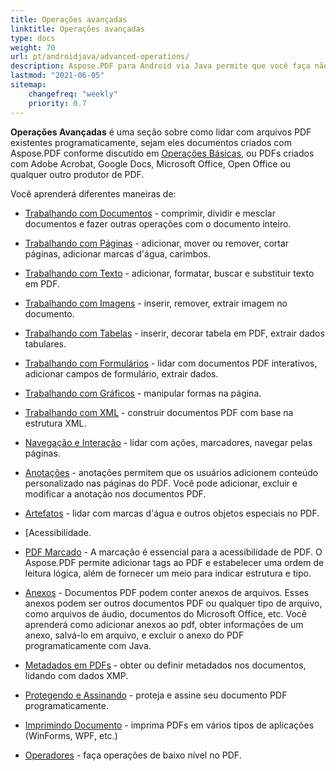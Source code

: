 ```yaml
---
title: Operações avançadas 
linktitle: Operações avançadas 
type: docs
weight: 70
url: pt/androidjava/advanced-operations/
description: Aspose.PDF para Android via Java permite que você faça não apenas tarefas simples. Você pode definir metas difíceis e resolvê-las facilmente.
lastmod: "2021-06-05"
sitemap:
    changefreq: "weekly"
    priority: 0.7
---
```


**Operações Avançadas** é uma seção sobre como lidar com arquivos PDF existentes programaticamente, sejam eles documentos criados com Aspose.PDF conforme discutido em [Operações Básicas](/pdf/androidjava/basic-operations), ou PDFs criados com Adobe Acrobat, Google Docs, Microsoft Office, Open Office ou qualquer outro produtor de PDF.

Você aprenderá diferentes maneiras de:

- [Trabalhando com Documentos](/pdf/androidjava/working-with-documents/) - comprimir, dividir e mesclar documentos e fazer outras operações com o documento inteiro.
- [Trabalhando com Páginas](/pdf/androidjava/working-with-pages/) - adicionar, mover ou remover, cortar páginas, adicionar marcas d'água, carimbos.

- [Trabalhando com Texto](/pdf/androidjava/working-with-text/) - adicionar, formatar, buscar e substituir texto em PDF.
- [Trabalhando com Imagens](/pdf/androidjava/working-with-images/) - inserir, remover, extrair imagem no documento.
- [Trabalhando com Tabelas](/pdf/androidjava/working-with-tables/) - inserir, decorar tabela em PDF, extrair dados tabulares.
- [Trabalhando com Formulários](/pdf/androidjava/working-with-forms/) - lidar com documentos PDF interativos, adicionar campos de formulário, extrair dados.
- [Trabalhando com Gráficos](/pdf/androidjava/graphs/) - manipular formas na página.
- [Trabalhando com XML](/pdf/androidjava/working-with-xml) - construir documentos PDF com base na estrutura XML.
- [Navegação e Interação](/pdf/androidjava/navigation-and-interaction/) - lidar com ações, marcadores, navegar pelas páginas.
- [Anotações](/pdf/androidjava/annotations/) - anotações permitem que os usuários adicionem conteúdo personalizado nas páginas do PDF. Você pode adicionar, excluir e modificar a anotação nos documentos PDF.
- [Artefatos](/pdf/androidjava/artifacts/) - lidar com marcas d'água e outros objetos especiais no PDF.
- [Acessibilidade.
 - [PDF Marcado](/pdf/androidjava/accessibility-tagged-pdf/) - A marcação é essencial para a acessibilidade de PDF. O Aspose.PDF permite adicionar tags ao PDF e estabelecer uma ordem de leitura lógica, além de fornecer um meio para indicar estrutura e tipo.
- [Anexos](/pdf/androidjava/attachments/) - Documentos PDF podem conter anexos de arquivos. Esses anexos podem ser outros documentos PDF ou qualquer tipo de arquivo, como arquivos de áudio, documentos do Microsoft Office, etc. Você aprenderá como adicionar anexos ao pdf, obter informações de um anexo, salvá-lo em arquivo, e excluir o anexo do PDF programaticamente com Java.
- [Metadados em PDFs](/pdf/androidjava/pdf-file-metadata/) - obter ou definir metadados nos documentos, lidando com dados XMP.
- [Protegendo e Assinando](/pdf/androidjava/securing-and-signing/) - proteja e assine seu documento PDF programaticamente.
- [Imprimindo Documento](/pdf/androidjava/print-pdf-file/) - imprima PDFs em vários tipos de aplicações (WinForms, WPF, etc.)

- [Operadores](/pdf/androidjava/operators/) - faça operações de baixo nível no PDF.